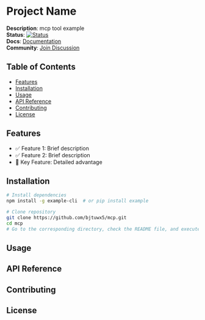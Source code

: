 # Project Name

**Description**: mcp tool example  
**Status**: [![Status]()]()  
**Docs**: [Documentation]()  
**Community**: [Join Discussion]()


## Table of Contents
- [Features](#features)
- [Installation](#installation)
- [Usage](#usage)
- [API Reference](#api-reference)
- [Contributing](#contributing)
- [License](#license)


## Features
- ✅ Feature 1: Brief description
- ✅ Feature 2: Brief description
- 🌟 Key Feature: Detailed advantage


## Installation
```bash
# Install dependencies
npm install -g example-cli  # or pip install example

# Clone repository
git clone https://github.com/bjtuwx5/mcp.git
cd mcp
# Go to the corresponding directory, check the README file, and execute the sample.
```

## Usage

## API Reference

## Contributing

## License